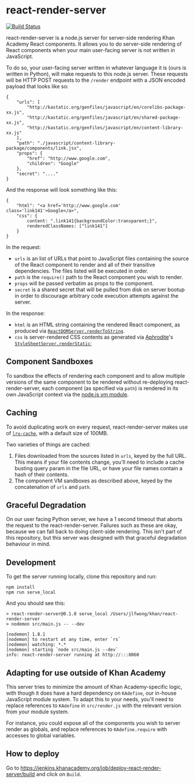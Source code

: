 react-render-server
===================
[![Build Status](https://travis-ci.org/Khan/react-render-server.svg?branch=master)](https://travis-ci.org/Khan/react-render-server)

react-render-server is a node.js server for server-side rendering Khan
Academy React components. It allows you to do server-side rendering of React 
components when your main user-facing server is not written in JavaScript.

To do so, your user-facing server written in whatever language it is (ours is 
written in Python), will make requests to this node.js server. These requests 
will be HTTP POST requests to the `/render` endpoint with a JSON encoded payload 
that looks like so:

    {
        "urls": [
            "http://kastatic.org/genfiles/javascript/en/corelibs-package-xx.js",
            "http://kastatic.org/genfiles/javascript/en/shared-package-xx.js",
            "http://kastatic.org/genfiles/javascript/en/content-library-xx.js"
        ],
        "path": "./javascript/content-library-package/components/link.jsx",
        "props": {
            "href": "http://www.google.com",
            "children": "Google"
        },
        "secret": "...."
    }

And the response will look something like this:

    {
        "html": "<a href='http://www.google.com' class='link141'>Google</a>",
        "css": {
            content: ".link141{backgroundColor:transparent;}",
            renderedClassNames: ["link141"]
        }
    }

In the request:

- `urls` is an list of URLs that point to JavaScript files containing the source 
  of the React component to render and all of their transitive dependencies. The 
  files listed will be executed in order.
- `path` is the `require()` path to the React component you wish to render.
- `props` will be passed verbatim as props to the component.
- `secret` is a shared secret that will be pulled from disk on server bootup in 
  order to discourage arbitrary code execution attempts against the server.

In the response:

- `html` is an HTML string containing the rendered React component, as produced 
via [`ReactDOMServer.renderToString`][react-dom].
- `css` is server-rendered CSS contents as generated via 
[Aphrodite][aphrodite]'s [`StyleSheetServer.renderStatic`][renderStatic];

Component Sandboxes
-------------------

To sandbox the effects of rendering each component and to allow multiple 
versions of the same component to be rendered without re-deploying 
react-render-server, each component (as specified via `path`) is rendered in its 
own JavaScript context via the [node.js vm module][vm].

Caching
-------

To avoid duplicating work on every request, react-render-server makes use of 
[`lru-cache`][lru-cache], with a default size of 100MB.

Two varieties of things are cached:

1. Files downloaded from the sources listed in `urls`, keyed by the full URL.  
   This means if your file contents change, you'll need to include a cache 
   busting query param in the file URL, or have your file names contain a hash 
   of their contents.
2. The component VM sandboxes as described above, keyed by the concatenation of 
   `urls` and `path`.

Graceful Degradation
--------------------

On our user facing Python server, we have a 1 second timeout that aborts the 
request to the react-render-server. Failures such as these are okay, because we 
can fall back to doing client-side rendering. This isn't part of this 
repository, but this server was designed with that graceful degradation 
behaviour in mind.


Development
------------
To get the server running locally, clone this repository and run:

    npm install
    npm run serve_local

And you should see this:

    > react-render-server@0.1.0 serve_local /Users/jlfwong/khan/react-render-server
    > nodemon src/main.js -- --dev

    [nodemon] 1.8.1
    [nodemon] to restart at any time, enter `rs`
    [nodemon] watching: *.*
    [nodemon] starting `node src/main.js --dev`
    info: react-render-server running at http://:::8060

Adapting for use outside of Khan Academy
----------------------------------------

This server tries to minimize the amount of Khan Academy-specific logic, with 
though it does have a hard dependency on `KAdefine`, our in-house JavaScript 
module system. To adapt this to your needs, you'll need to replace references to 
`KAdefine` in `src/render.js` with the relevant version from your module system.

For instance, you could expose all of the components you wish to server render 
as globals, and replace references to `KAdefine.require` with accesses to global 
variables.

How to deploy
-------------
Go to https://jenkins.khanacademy.org/job/deploy-react-render-server/build
and click on `Build`. 

[react-dom]: https://www.npmjs.com/package/react-dom
[aphrodite]: https://github.com/Khan/aphrodite
[renderStatic]: https://github.com/Khan/aphrodite#server-side-rendering
[lru-cache]: https://www.npmjs.com/package/lru-cache
[vm]: https://nodejs.org/api/vm.html
